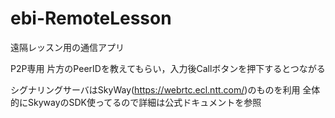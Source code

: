 # ebi-RemoteLesson
遠隔レッスン用の通信アプリ

P2P専用
片方のPeerIDを教えてもらい，入力後Callボタンを押下するとつながる

シグナリングサーバはSkyWay(https://webrtc.ecl.ntt.com/)のものを利用
全体的にSkywayのSDK使ってるので詳細は公式ドキュメントを参照
